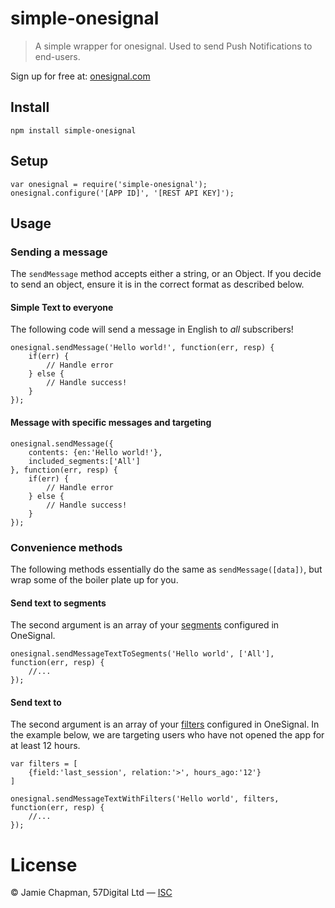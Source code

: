 # simple-onesignal

> A simple wrapper for onesignal.  Used to send Push Notifications to end-users.

Sign up for free at: [onesignal.com](http://www.onesignal.com)

## Install

```
npm install simple-onesignal
```

## Setup

```
var onesignal = require('simple-onesignal');
onesignal.configure('[APP ID]', '[REST API KEY]');
```

## Usage

### Sending a message

The `sendMessage` method accepts either a string, or an Object.  If you decide to send an object, ensure it is in the correct format as described below.

#### Simple Text to everyone

The following code will send a message in English to *all* subscribers!
```
onesignal.sendMessage('Hello world!', function(err, resp) {
    if(err) {
        // Handle error
    } else {
        // Handle success!
    }
});
```

#### Message with specific messages and targeting
```
onesignal.sendMessage({
    contents: {en:'Hello world!'}, 
    included_segments:['All']
}, function(err, resp) {
    if(err) {
        // Handle error
    } else {
        // Handle success!
    }
});
```

### Convenience methods

The following methods essentially do the same as `sendMessage([data])`, but wrap some of the boiler plate up for you.

#### Send text to segments

The second argument is an array of your [segments](https://documentation.onesignal.com/reference#section-send-to-segments) configured in OneSignal.

```
onesignal.sendMessageTextToSegments('Hello world', ['All'], function(err, resp) {
    //...
});
```

#### Send text to 

The second argument is an array of your [filters](https://documentation.onesignal.com/reference#section-send-to-users-based-on-filters) configured in OneSignal.
In the example below, we are targeting users who have not opened the app for at least 12 hours.

```
var filters = [
    {field:'last_session', relation:'>', hours_ago:'12'}
]

onesignal.sendMessageTextWithFilters('Hello world', filters, function(err, resp) {
    //...
});
```

# License

&copy; Jamie Chapman, 57Digital Ltd — [ISC](https://tldrlegal.com/license/-isc-license)
